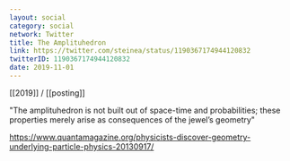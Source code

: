 ```yaml
---
layout: social
category: social
network: Twitter
title: The Amplituhedron
link: https://twitter.com/steinea/status/1190367174944120832
twitterID: 1190367174944120832
date: 2019-11-01
---
```


[[2019]] / [[posting]]

"The amplituhedron is not built out of space-time and probabilities; these properties merely arise as consequences of the jewel’s geometry"

<https://www.quantamagazine.org/physicists-discover-geometry-underlying-particle-physics-20130917/>
